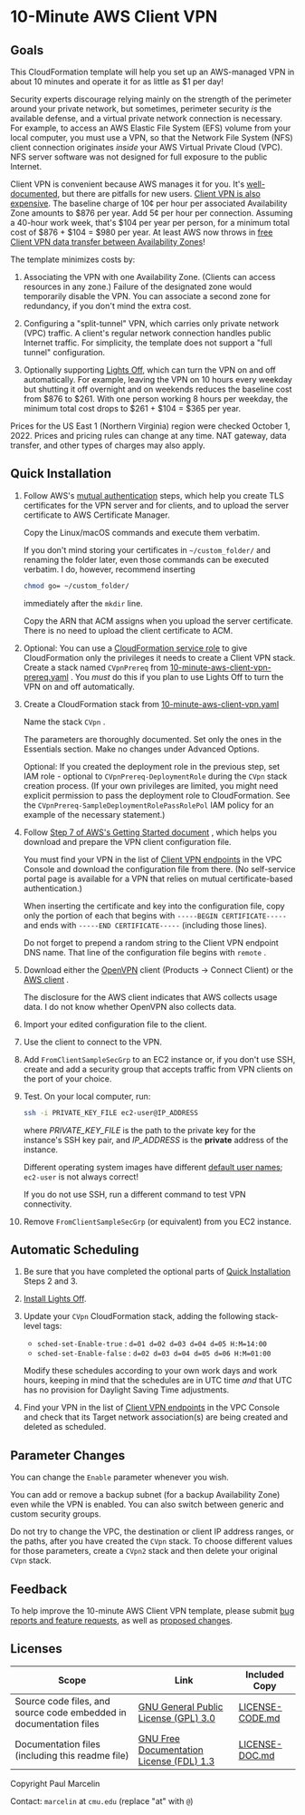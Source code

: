 # 10-Minute AWS Client VPN

## Goals

This CloudFormation template will help you set up an AWS-managed VPN in about
10 minutes and operate it for as little as $1 per day!

Security experts discourage relying mainly on the strength of the perimeter
around your private network, but sometimes, perimeter security _is_ the
available defense, and a virtual private network connection is necessary. For
example, to access an AWS Elastic File System (EFS) volume from your local
computer, you must use a VPN, so that the Network File System (NFS) client
connection originates _inside_ your AWS Virtual Private Cloud (VPC). NFS
server software was not designed for full exposure to the public Internet.

Client VPN is convenient because AWS manages it for you. It's
[well-documented](https://docs.aws.amazon.com/vpn/latest/clientvpn-admin/what-is.html),
but there are pitfalls for new users.
[Client VPN is also expensive](https://aws.amazon.com/vpn/pricing/#AWS_Client_VPN_pricing).
The baseline charge of 10¢ per hour per associated Availability Zone amounts
to $876 per year. Add 5¢ per hour per connection. Assuming a 40-hour work week,
that's $104 per year per person, for a minimum total cost of $876 + $104 = $980
per year. At least AWS now throws in
[free Client VPN data transfer between Availability Zones](https://aws.amazon.com/about-aws/whats-new/2022/04/aws-data-transfer-price-reduction-privatelink-transit-gateway-client-vpn-services/)!

The template minimizes costs by:

1. Associating the VPN with one Availability Zone. (Clients can access
   resources in any zone.) Failure of the designated zone would temporarily
   disable the VPN. You can associate a second zone for redundancy, if you
   don't mind the extra cost.

2. Configuring a "split-tunnel" VPN, which carries only private network (VPC)
   traffic. A client's regular network connection handles public Internet
   traffic. For simplicity, the template does not support a "full tunnel"
   configuration.

3. Optionally supporting
   [Lights Off](https://github.com/sqlxpert/lights-off-aws),
   which can turn the VPN on and off automatically. For example, leaving the
   VPN on 10 hours every weekday but shutting it off overnight and on weekends
   reduces the baseline cost from $876 to $261. With one person working 8
   hours per weekday, the minimum total cost drops to $261 + $104 = $365 per
   year.

Prices for the US East 1 (Northern Virginia) region were checked October 1,
2022. Prices and pricing rules can change at any time. NAT gateway, data
transfer, and other types of charges may also apply.

## Quick Installation

 1. Follow AWS's
    [mutual authentication](https://docs.aws.amazon.com/vpn/latest/clientvpn-admin/client-authentication.html#mutual)
    steps, which help you create TLS certificates for the VPN server and for
    clients, and to upload the server certificate to AWS Certificate Manager.

    Copy the Linux/macOS commands and execute them verbatim.

    If you don't mind storing your certificates in `~/custom_folder/` and
    renaming the folder later, even those commands can be executed verbatim. I
    do, however, recommend inserting

    ```bash
    chmod go= ~/custom_folder/
    ```

    immediately after the `mkdir` line.

    Copy the ARN that ACM assigns when you upload the server certificate.
    There is no need to upload the client certificate to ACM.

 2. Optional: You can use a
    [CloudFormation service role](https://docs.aws.amazon.com/AWSCloudFormation/latest/UserGuide/using-iam-servicerole.html)
    to give CloudFormation only the privileges it needs to create a Client VPN
    stack. Create a stack named `CVpnPrereq` from
    [10-minute-aws-client-vpn-prereq.yaml](/10-minute-aws-client-vpn-prereq.yaml)
    . You _must_ do this if you plan to use Lights Off to turn the VPN on and
    off automatically.

 3. Create a CloudFormation stack from
    [10-minute-aws-client-vpn.yaml](/10-minute-aws-client-vpn.yaml)

    Name the stack `CVpn` .

    The parameters are thoroughly documented. Set only the ones in the
    Essentials section. Make no changes under Advanced Options.

    Optional: If you created the deployment role in the previous step, set IAM
    role - optional to `CVpnPrereq-DeploymentRole` during the `CVpn` stack
    creation process. (If your own privileges are limited, you might need
    explicit permission to pass the deployment role to CloudFormation. See the
    `CVpnPrereq-SampleDeploymentRolePassRolePol` IAM policy for an example of
    the necessary statement.)

 4. Follow
    [Step 7 of AWS's Getting Started document](https://docs.aws.amazon.com/vpn/latest/clientvpn-admin/cvpn-getting-started.html#cvpn-getting-started-config)
    , which helps you download and prepare the VPN client configuration file.

    You must find your VPN in the list of
    [Client VPN endpoints](https://console.aws.amazon.com/vpc/home#ClientVPNEndpoints:search=ClientVpnEndpoint)
    in the VPC Console and download the configuration file from there. (No
    self-service portal page is available for a VPN that relies on mutual
    certificate-based authentication.)

    When inserting the certificate and key into the configuration file, copy
    only the portion of each that begins with `-----BEGIN CERTIFICATE-----`
    and ends with `-----END CERTIFICATE-----` (including those lines).

    Do not forget to prepend a random string to the Client VPN endpoint DNS
    name. That line of the configuration file begins with `remote` .

 5. Download either the
    [OpenVPN](https://openvpn.net)
    client (Products &rarr; Connect Client)
    or the
    [AWS client](https://aws.amazon.com/vpn/client-vpn-download/)
    .

    The disclosure for the AWS client indicates that AWS collects usage data.
    I do not know whether OpenVPN also collects data.

 6. Import your edited configuration file to the client.

 7. Use the client to connect to the VPN.

 8. Add `FromClientSampleSecGrp` to an EC2 instance or, if you don't use SSH,
    create and add a security group that accepts traffic from VPN clients on
    the port of your choice.

 9. Test. On your local computer, run:

    ```bash
    ssh -i PRIVATE_KEY_FILE ec2-user@IP_ADDRESS
    ```

    where _PRIVATE_KEY_FILE_ is the path to the private key for the instance's
    SSH key pair, and _IP_ADDRESS_ is the **private** address of the instance.

    Different operating system images have different
    [default user names](https://docs.aws.amazon.com/AWSEC2/latest/UserGuide/connection-prereqs.html#connection-prereqs-get-info-about-instance);
    `ec2-user` is not always correct!

    If you do not use SSH, run a different command to test VPN connectivity.

10. Remove `FromClientSampleSecGrp` (or equivalent) from you EC2 instance.

## Automatic Scheduling

1. Be sure that you have completed the optional parts of
   [Quick Installation](#quick-installation)
   Steps 2 and 3.

2. [Install Lights Off](https://github.com/sqlxpert/lights-off-aws#quick-start).

3. Update your `CVpn` CloudFormation stack, adding the following stack-level
   tags:

   * `sched-set-Enable-true` : `d=01 d=02 d=03 d=04 d=05 H:M=14:00`
   * `sched-set-Enable-false` : `d=02 d=03 d=04 d=05 d=06 H:M=01:00`

   Modify these schedules according to your own work days and work hours,
   keeping in mind that the schedules are in UTC time _and_ that UTC has no
   provision for Daylight Saving Time adjustments.

4. Find your VPN in the list of
   [Client VPN endpoints](https://console.aws.amazon.com/vpc/home#ClientVPNEndpoints:search=ClientVpnEndpoint)
   in the VPC Console and check that its Target network association(s) are
   being created and deleted as scheduled.

## Parameter Changes

You can change the `Enable` parameter whenever you wish.

You can add or remove a backup subnet (for a backup Availability Zone) even
while the VPN is enabled. You can also switch between generic and custom
security groups.

Do not try to change the VPC, the destination or client IP address ranges, or
the paths, after you have created the `CVpn` stack. To choose different values
for those parameters, create a `CVpn2` stack and then delete your original
`CVpn` stack.

## Feedback

To help improve the 10-minute AWS Client VPN template, please submit
[bug reports and feature requests](https://github.com/sqlxpert/10-minute-aws-client-vpn/issues),
as well as
[proposed changes](https://github.com/sqlxpert/10-minute-aws-client-vpn/pulls).

## Licenses

|Scope|Link|Included Copy|
|--|--|--|
|Source code files, and source code embedded in documentation files|[GNU General Public License (GPL) 3.0](http://www.gnu.org/licenses/gpl-3.0.html)|[LICENSE-CODE.md](/LICENSE-CODE.md)|
|Documentation files (including this readme file)|[GNU Free Documentation License (FDL) 1.3](http://www.gnu.org/licenses/fdl-1.3.html)|[LICENSE-DOC.md](/LICENSE-DOC.md)|

Copyright Paul Marcelin

Contact: `marcelin` at `cmu.edu` (replace "at" with `@`)
